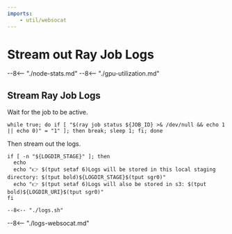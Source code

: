 ```yaml
---
imports:
    - util/websocat
---
```


# Stream out Ray Job Logs

--8<-- "./node-stats.md"
--8<-- "./gpu-utilization.md"

## Stream Ray Job Logs

Wait for the job to be active.

```shell
while true; do if [ "$(ray job status ${JOB_ID} >& /dev/null && echo 1 || echo 0)" = "1" ]; then break; sleep 1; fi; done
```

Then stream out the logs.

```shell
if [ -n "${LOGDIR_STAGE}" ]; then
  echo
  echo "👉 $(tput setaf 6)Logs will be stored in this local staging directory: $(tput bold)${LOGDIR_STAGE}$(tput sgr0)"
  echo "👉 $(tput setaf 6)Logs will also be stored in s3: $(tput bold)${LOGDIR_URI}$(tput sgr0)"
fi
```

```shell
--8<-- "./logs.sh"
```

--8<-- "./logs-websocat.md"


